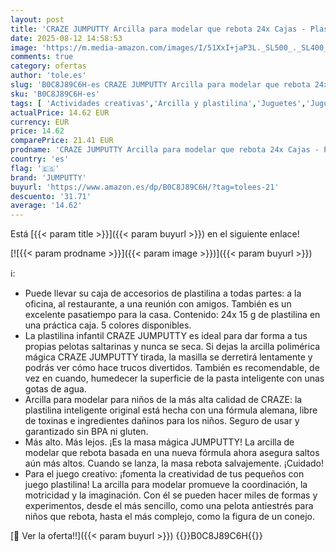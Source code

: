 ```yaml
---
layout: post
title: 'CRAZE JUMPUTTY Arcilla para modelar que rebota 24x Cajas - Plastilina inteligente para llevar 24x 15g'
date: 2025-08-12 14:58:53
image: 'https://m.media-amazon.com/images/I/51XxI+jaP3L._SL500_._SL400_.jpg'
comments: true
category: ofertas
author: 'tole.es'
slug: 'B0C8J89C6H-es CRAZE JUMPUTTY Arcilla para modelar que rebota 24x Cajas -...'
sku: 'B0C8J89C6H-es'
tags: [ 'Actividades creativas','Arcilla y plastilina','Juguetes','Juguetes y juegos','jumputty','plastilina','🇪🇸', ]
actualPrice: 14.62 EUR
currency: EUR
price: 14.62
comparePrice: 21.41 EUR
prodname: 'CRAZE JUMPUTTY Arcilla para modelar que rebota 24x Cajas - Plastilina inteligente para llevar 24x 15g'
country: 'es'
flag: '🇪🇸'
brand: 'JUMPUTTY'
buyurl: 'https://www.amazon.es/dp/B0C8J89C6H/?tag=tolees-21'
descuento: '31.71'
average: '14.62'
---
```


Está [{{< param title >}}]({{< param buyurl >}}) en el siguiente enlace!

[![{{< param prodname >}}]({{< param image >}})]({{< param buyurl >}})

ℹ️:

- Puede llevar su caja de accesorios de plastilina a todas partes: a la oficina, al restaurante, a una reunión con amigos. También es un excelente pasatiempo para la casa. Contenido: 24x 15 g de plastilina en una práctica caja. 5 colores disponibles.
- La plastilina infantil CRAZE JUMPUTTY es ideal para dar forma a tus propias pelotas saltarinas y nunca se seca. Si dejas la arcilla polimérica mágica CRAZE JUMPUTTY tirada, la masilla se derretirá lentamente y podrás ver cómo hace trucos divertidos. También es recomendable, de vez en cuando, humedecer la superficie de la pasta inteligente con unas gotas de agua.
- Arcilla para modelar para niños de la más alta calidad de CRAZE: la plastilina inteligente original está hecha con una fórmula alemana, libre de toxinas e ingredientes dañinos para los niños. Seguro de usar y garantizado sin BPA ni gluten.
- Más alto. Más lejos. ¡Es la masa mágica JUMPUTTY! La arcilla de modelar que rebota basada en una nueva fórmula ahora asegura saltos aún más altos. Cuando se lanza, la masa rebota salvajemente. ¡Cuidado!
- Para el juego creativo: ¡fomenta la creatividad de tus pequeños con juego plastilina! La arcilla para modelar promueve la coordinación, la motricidad y la imaginación. Con él se pueden hacer miles de formas y experimentos, desde el más sencillo, como una pelota antiestrés para niños que rebota, hasta el más complejo, como la figura de un conejo.

[🛒 Ver la oferta!!]({{< param buyurl >}})
{{<world>}}B0C8J89C6H{{</world>}}
